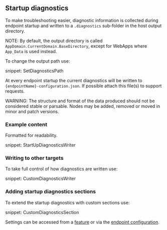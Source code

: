 ## Startup diagnostics

To make troubleshooting easier, diagnostic information is collected during endpoint startup and written to a `.diagnostics` sub-folder in the host output directory.

NOTE: By default, the output directory is called `AppDomain.CurrentDomain.BaseDirectory`, except for WebApps where `App_Data` is used instead.

To change the output path use:

snippet: SetDiagnosticsPath

At every endpoint startup the current diagnostics will be written to `{endpointName}-configuration.json`. If possible attach this file(s) to support requests.

WARNING: The structure and format of the data produced should not be considered stable or parsable. Nodes may be added, removed or moved in minor and patch versions.


### Example content

Formatted for readability.

snippet: StartUpDiagnosticsWriter


### Writing to other targets

To take full control of how diagnostics are written use:

snippet: CustomDiagnosticsWriter


### Adding startup diagnostics sections

To extend the startup diagnostics with custom sections use:

snippet: CustomDiagnosticsSection

Settings can be accessed from a [feature](/nservicebus/pipeline/features.md#feature-setup) or via the [endpoint configuration](/nservicebus/pipeline/features.md#feature-settings-endpointconfiguration).

